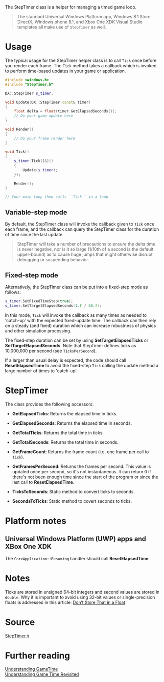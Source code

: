 The StepTimer class is a helper for managing a timed game loop.

> The standard Universal Windows Platform app, Windows 8.1 Store DirectX, Windows phone 8.1, and Xbox One XDK Visual Studio templates all make use of ``StepTimer`` as well.

# Usage

The typical usage for the StepTimer helper class is to call ``Tick`` once before you render each frame. The ``Tick`` method takes a callback which is invoked to perform time-based updates in your game or application.

```cpp
#include <windows.h>
#include "StepTimer.h"

DX::StepTimer s_timer;

void Update(DX::StepTimer const& timer)
{
    float delta = float(timer.GetElapsedSeconds());
    // Do your game update here
}

void Render()
{
    // Do your frame render here
}

void Tick()
{
    s_timer.Tick([&]()
    {
        Update(s_timer);
    });

    Render();
}

// Your main loop then calls ``Tick`` in a loop
```

## Variable-step mode
By default, the StepTimer class will invoke the callback given to ``Tick`` once each frame, and the callback can query the StepTimer class for the duration of time since the last update.

> StepTimer will take a number of precautions to ensure the delta time is never negative, nor is it so large (1/10th of a second is the default upper-bound) as to cause huge jumps that might otherwise disrupt debugging or suspending behavior.

## Fixed-step mode
Alternatively, the StepTimer class can be put into a fixed-step mode as follows:

```cpp
s_timer.SetFixedTimeStep(true);
s_timer.SetTargetElapsedSeconds(1.f / 60.f);
```

In this mode, ``Tick`` will invoke the callback as many times as needed to 'catch-up' with the expected fixed-update time. The callback can then rely on a steady (and fixed) duration which can increase robustness of physics and other simulation processing.

The fixed-step duration can be set by using **SetTargetElapsedTicks** or **SetTargetElapsedSeconds**. Note that StepTimer defines ticks as 10,000,000 per second (see ``TicksPerSecond``).

If a larger than usual delay is expected, the code should call **ResetElapsedTime** to avoid the fixed-step ``Tick`` calling the update method a large number of times to 'catch-up'.

# StepTimer
The class provides the following accessors:

* **GetElapsedTicks**: Returns the elapsed time in ticks.
* **GetElapsedSeconds**: Returns the elapsed time in seconds.

* **GetTotalTicks**: Returns the total time in ticks.
* **GetTotalSeconds**: Returns the total time in seconds.

* **GetFrameCount**: Returns the frame count (i.e. one frame per call to ``Tick``).

* **GetFramesPerSecond**: Returns the frames per second. This value is updated once per second, so it's not instantaneous. It can return 0 if there's not been enough time since the start of the program or since the last call to **ResetElapsedTime**.

* **TicksToSeconds**: Static method to convert ticks to seconds.
* **SecondsToTicks**: Static method to covert seconds to ticks.

# Platform notes

## Universal Windows Platform (UWP) apps and XBox One XDK
The ``CoreApplication::Resuming`` handler should call **ResetElapsedTime**.

# Notes
Ticks are stored in unsigned 64-bit integers and second values are stored in ``double``. Why it is important to avoid using 32-bit values or single-precision floats is addressed in this article: [Don’t Store That in a Float](https://randomascii.wordpress.com/2012/02/13/dont-store-that-in-a-float/)

# Source

[StepTimer.h](https://raw.githubusercontent.com/walbourn/directx-vs-templates/master/d3d11game_win32/StepTimer.h)

# Further reading
[Understanding GameTime](http://www.shawnhargreaves.com/blog/understanding-gametime.html)  
[Understanding Game Time Revisited](http://blogs.msdn.com/b/chuckw/archive/2014/12/03/understanding-game-time-revisited.aspx)  
